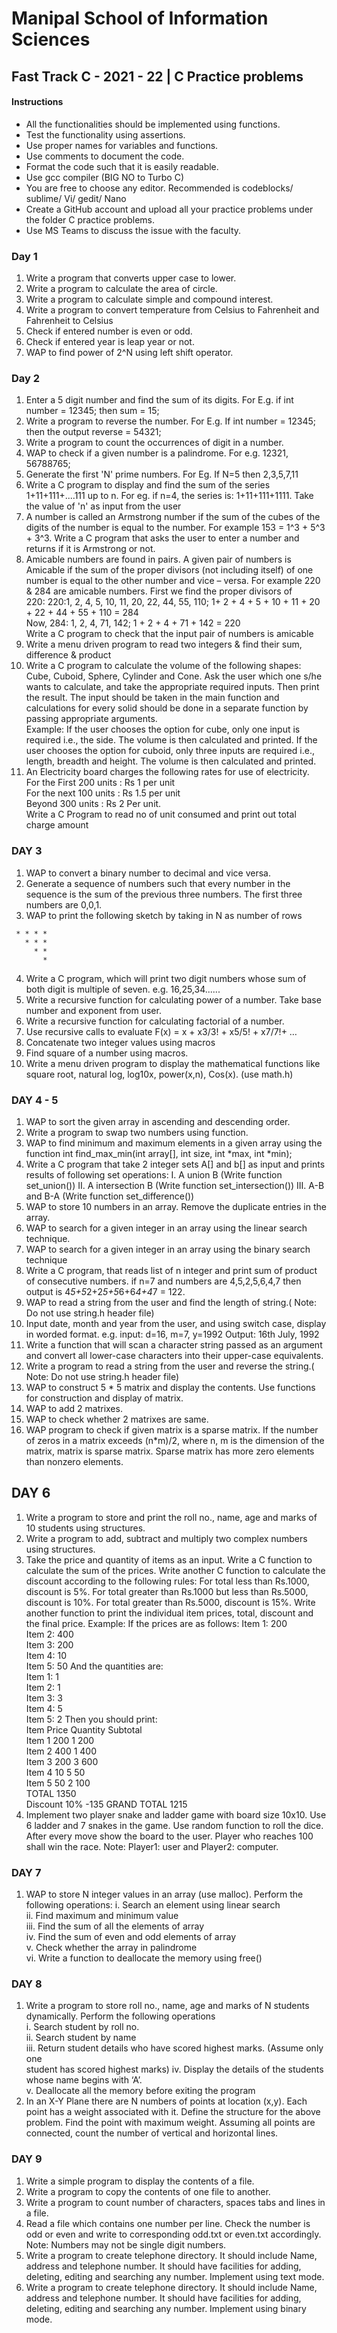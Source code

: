 # Manipal School of Information Sciences
## Fast Track C - 2021 - 22 | C Practice problems


#### Instructions

- All the functionalities should be implemented using functions.
- Test the functionality using assertions.
- Use proper names for variables and functions.
- Use comments to document the code.
- Format the code such that it is easily readable.
- Use gcc compiler (BIG NO to Turbo C)
- You are free to choose any editor. Recommended is codeblocks/ sublime/ Vi/ gedit/ Nano
- Create a GitHub account and upload all your practice problems under the folder C practice problems.
- Use MS Teams to discuss the issue with the faculty.

### Day 1 
  
1. Write a program that converts upper case to lower.
2. Write a program to calculate the area of circle.
3. Write a program to calculate simple and compound interest.
4. Write a program to convert temperature from Celsius to Fahrenheit and Fahrenheit to Celsius
5. Check if entered number is even or odd.
6. Check if entered year is leap year or not.
7. WAP to find power of 2^N using left shift operator.
  


### Day 2
  
  1. Enter a 5 digit number and find the sum of its digits. For E.g. if int number = 12345; 
then sum = 15;
2. Write a program to reverse the number. For E.g. If int number = 12345; then the 
output reverse = 54321;
3. Write a program to count the occurrences of digit in a number.
4. WAP to check if a given number is a palindrome. For e.g. 12321, 56788765;
5. Generate the first 'N' prime numbers. For Eg. If N=5 then 2,3,5,7,11
6. Write a C program to display and find the sum of the series 1+11+111+....111 up to n.
For eg. if n=4, the series is: 1+11+111+1111. Take the value of 'n' as input from the 
user
7. A number is called an Armstrong number if the sum of the cubes of the digits of the 
number is equal to the number. For example 153 = 1^3 + 5^3 + 3^3. Write a C 
program that asks the user to enter a number and returns if it is Armstrong or not.
8. Amicable numbers are found in pairs. A given pair of numbers is Amicable if the sum 
of the proper divisors (not including itself) of one number is equal to the other number 
and vice – versa. 
For example 220 & 284 are amicable numbers. First we find the proper divisors of   
220: 
220:1, 2, 4, 5, 10, 11, 20, 22, 44, 55, 110; 1+ 2 + 4 + 5 + 10 + 11 + 20 + 22 + 44 + 55 + 110 = 284  
Now, 284: 1, 2, 4, 71, 142; 1 + 2 + 4 + 71 + 142 = 220  
  Write a C program to check that the input pair of numbers is amicable
9. Write a menu driven program to read two integers & find their sum, difference & 
product
10. Write a C program to calculate the volume of the following shapes: Cube, Cuboid, 
Sphere, Cylinder and Cone. Ask the user which one s/he wants to calculate, and take 
the appropriate required inputs. Then print the result. The input should be taken in the 
main function and calculations for every solid should be done in a separate function 
by passing appropriate arguments.  
Example: If the user chooses the option for cube, only one input is required i.e., the 
side. The volume is then calculated and printed. 
If the user chooses the option for cuboid, only three inputs are required i.e., length, 
breadth and height. The volume is then calculated and printed.
11. An Electricity board charges the following rates for use of electricity.  
For the First 200 units : Rs 1 per unit   
For the next 100 units : Rs 1.5 per unit   
Beyond 300 units : Rs 2 Per unit.   
Write a C Program to read no of unit consumed and print out total charge 
amount

  


### DAY 3

  
1. WAP to convert a binary number to decimal and vice versa.
2. Generate a sequence of numbers such that every number in the sequence is the sum of 
the previous three numbers. The first three numbers are 0,0,1.
3. WAP to print the following sketch by taking in N as number of rows
  ```
   * * * *
     * * *
       * *
         *
  ```
4. Write a C program, which will print two digit numbers whose sum of both digit is 
multiple of seven. e.g. 16,25,34......
5. Write a recursive function for calculating power of a number. Take base number and 
exponent from user.
6. Write a recursive function for calculating factorial of a number.
7. Use recursive calls to evaluate F(x) = x + x3/3! + x5/5! + x7/7!+ …
8. Concatenate two integer values using macros
9. Find square of a number using macros.
10. Write a menu driven program to display the mathematical functions like square root, 
natural log, log10x, power(x,n), Cos(x). (use math.h)


### DAY 4 - 5


1. WAP to sort the given array in ascending and descending order.
2. Write a program to swap two numbers using function.
3. WAP to find minimum and maximum elements in a given array using the function int 
find_max_min(int array[], int size, int *max, int *min);
4. Write a C program that take 2 integer sets A[] and b[] as input and prints results of 
following set operations:
I. A union B (Write function set_union())
II. A intersection B (Write function set_intersection())
III. A-B and B-A (Write function set_difference())
5. WAP to store 10 numbers in an array. Remove the duplicate entries in the array.
6. WAP to search for a given integer in an array using the linear search technique.
7. WAP to search for a given integer in an array using the binary search technique
8. Write a C program, that reads list of n integer and print sum of product of consecutive 
numbers. if n=7 and numbers are 4,5,2,5,6,4,7 then output is 
4*5+5*2+2*5+5*6+6*4+4*7 = 122.
9. WAP to read a string from the user and find the length of string.( Note: Do not use 
string.h header file)
10. Input date, month and year from the user, and using switch case, display in 
worded format. e.g. input: d=16, m=7, y=1992 
Output: 16th July, 1992
11. Write a function that will scan a character string passed as an argument and convert 
all lower-case characters into their upper-case equivalents.
12. Write a program to read a string from the user and reverse the string.( Note: Do not 
use string.h header file)
13. WAP to construct 5 * 5 matrix and display the contents. Use functions for 
construction and display of matrix.
14. WAP to add 2 matrixes.
15. WAP to check whether 2 matrixes are same.
16. WAP program to check if given matrix is a sparse matrix. If the number of zeros in a 
matrix exceeds (n*m)/2, where n, m is the dimension of the matrix, matrix is sparse 
matrix. Sparse matrix has more zero elements than nonzero elements.
## DAY 6


1. Write a program to store and print the roll no., name, age and marks of 10 students
using structures.
2. Write a program to add, subtract and multiply two complex numbers using structures.
3. Take the price and quantity of items as an input. Write a C function to calculate the 
sum of the prices. Write another C function to calculate the discount according to the 
following rules: 
For total less than Rs.1000, discount is 5%. 
For total greater than Rs.1000 but less than Rs.5000, discount is 10%.
For total greater than Rs.5000, discount is 15%. 
Write another function to print the individual item prices, total, discount and the final 
price.
Example:
If the prices are as follows: 
Item 1: 200  
Item 2: 400   
Item 3: 200   
Item 4: 10   
Item 5: 50
And the quantities are:   
Item 1: 1   
Item 2: 1   
Item 3: 3   
Item 4: 5   
Item 5: 2 
Then you should print:   
Item      Price Quantity Subtotal   
Item 1    200   1        200   
Item 2    400   1        400   
Item 3    200   3        600   
Item 4    10    5        50   
Item 5    50    2        100   
TOTAL 1350  
Discount 10% -135 
GRAND TOTAL 1215 
4. Implement two player snake and ladder game with board size 10x10. Use 6 ladder and 
7 snakes in the game. Use random function to roll the dice. After every move show 
the board to the user. Player who reaches 100 shall win the race. Note: Player1: user 
and Player2: computer.

### DAY 7

1. WAP to store N integer values in an array (use malloc). Perform the following 
operations:
i. Search an element using linear search  
ii. Find maximum and minimum value  
iii. Find the sum of all the elements of array  
iv. Find the sum of even and odd elements of array  
v. Check whether the array in palindrome  
vi. Write a function to deallocate the memory using free()  

### DAY 8

1. Write a program to store roll no., name, age and marks of N students dynamically.
Perform the following operations  
i. Search student by roll no.    
ii. Search student by name  
iii. Return student details who have scored highest marks. (Assume only one   
student has scored highest marks)
iv. Display the details of the students whose name begins with ‘A’.    
v. Deallocate all the memory before exiting the program   
2. In an X-Y Plane there are N numbers of points at location (x,y). Each point has a 
weight associated with it. Define the structure for the above problem. Find the point 
with maximum weight. Assuming all points are connected, count the number of 
vertical and horizontal lines. 

### DAY 9

1. Write a simple program to display the contents of a file. 
2. Write a program to copy the contents of one file to another. 
3. Write a program to count number of characters, spaces tabs and lines in a file. 
4. Read a file which contains one number per line. Check the number is odd or even and 
write to corresponding odd.txt or even.txt accordingly. Note: Numbers may not be 
single digit numbers. 
5. Write a program to create telephone directory. It should include Name, address and 
telephone number. It should have facilities for adding, deleting, editing and searching 
any number. Implement using text mode. 
6. Write a program to create telephone directory. It should include Name, address and 
telephone number. It should have facilities for adding, deleting, editing and searching 
any number. Implement using binary mode.
